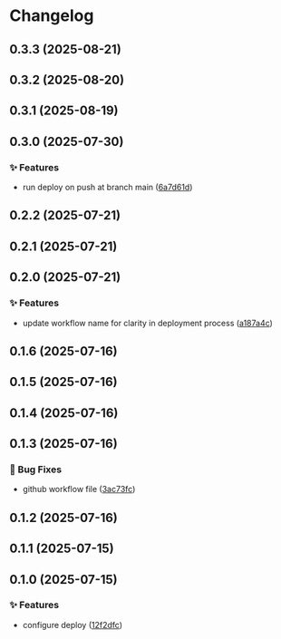 # Changelog

## 0.3.3 (2025-08-21)

## 0.3.2 (2025-08-20)

## 0.3.1 (2025-08-19)

## 0.3.0 (2025-07-30)

### ✨ Features

* run deploy on push at branch main ([6a7d61d](https://github.com/oondemand/meus-apps-backend/commit/6a7d61d6fc8278fbb28d08c40f1f09bc7ec96998))

## 0.2.2 (2025-07-21)

## 0.2.1 (2025-07-21)

## 0.2.0 (2025-07-21)

### ✨ Features

* update workflow name for clarity in deployment process ([a187a4c](https://github.com/oondemand/meus-apps-backend/commit/a187a4c2c8f67a81ecfff88ef1440413a8122f03))

## 0.1.6 (2025-07-16)

## 0.1.5 (2025-07-16)

## 0.1.4 (2025-07-16)

## 0.1.3 (2025-07-16)

### 🐛 Bug Fixes

* github workflow file ([3ac73fc](https://github.com/oondemand/meus-apps-backend/commit/3ac73fce47f7e8b12fe47f925123de8530e23a62))

## 0.1.2 (2025-07-16)

## 0.1.1 (2025-07-15)

## 0.1.0 (2025-07-15)

### ✨ Features

* configure deploy ([12f2dfc](https://github.com/oondemand/meus-apps-backend/commit/12f2dfc7f3aa564de68e043dad319feb2a9b1bd4))
